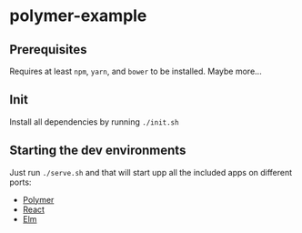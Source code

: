 # polymer-example

## Prerequisites

Requires at least `npm`, `yarn`, and `bower` to be installed. Maybe more...

## Init

Install all dependencies by running `./init.sh`

## Starting the dev environments

Just run `./serve.sh` and that will start upp all the included apps on different ports:

  * [Polymer](http://localhost:8081/components/my-element/demo/)
  * [React](http://localhost:3000/)
  * [Elm](http://localhost:3001/)

